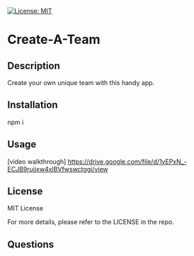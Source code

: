 
[![License: MIT](https://img.shields.io/badge/License-MIT-yellow.svg)](https://opensource.org/licenses/MIT)

# Create-A-Team
## Description 
Create your own unique team with this handy app. 
## Installation 
npm i 
## Usage 
[video walkthrough] https://drive.google.com/file/d/1yEPxN_-ECJB9rujjxw4xIBVfwswctggi/view
## License 
MIT License 

For more details, please refer to the LICENSE in the repo.
## Questions
